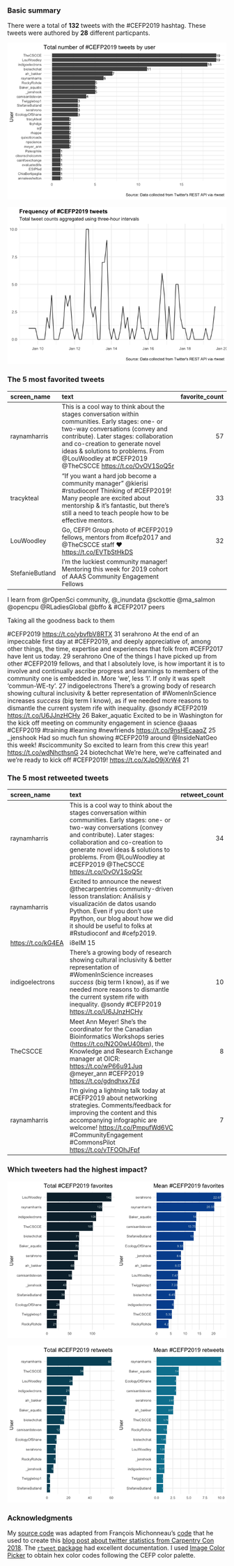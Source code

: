 ### Basic summary

There were a total of **132** tweets with the \#CEFP2019 hashtag. These
tweets were authored by **28** different particpants.

![](rtweets_CEFP2019_figs/topusers-1.png)

![](rtweets_CEFP2019_figs/tweet_timeline-1.png)

### The 5 most favorited tweets

<table>
<thead>
<tr class="header">
<th style="text-align: left;">screen_name</th>
<th style="text-align: left;">text</th>
<th style="text-align: right;">favorite_count</th>
</tr>
</thead>
<tbody>
<tr class="odd">
<td style="text-align: left;">raynamharris</td>
<td style="text-align: left;">This is a cool way to think about the stages conversation within communities. Early stages: one- or two-way conversations (convey and contribute). Later stages: collaboration and co-creation to generate novel ideas &amp; solutions to problems. From <span class="citation" data-cites="LouWoodley">@LouWoodley</span> at #CEFP2019 <span class="citation" data-cites="TheCSCCE">@TheCSCCE</span> <a href="https://t.co/OvOV1SoQ5r" class="uri">https://t.co/OvOV1SoQ5r</a></td>
<td style="text-align: right;">57</td>
</tr>
<tr class="even">
<td style="text-align: left;">tracykteal</td>
<td style="text-align: left;">“If you want a hard job become a community manager” <span class="citation" data-cites="kierisi">@kierisi</span> #rstudioconf Thinking of #CEFP2019! Many people are excited about mentorship &amp; it’s fantastic, but there’s still a need to teach people how to be effective mentors.</td>
<td style="text-align: right;">33</td>
</tr>
<tr class="odd">
<td style="text-align: left;">LouWoodley</td>
<td style="text-align: left;">Go, CEFP! Group photo of #CEFP2019 fellows, mentors from #cefp2017 and <span class="citation" data-cites="TheCSCCE">@TheCSCCE</span> staff ❤️ <a href="https://t.co/EVTbStHkDS" class="uri">https://t.co/EVTbStHkDS</a></td>
<td style="text-align: right;">32</td>
</tr>
<tr class="even">
<td style="text-align: left;">StefanieButland</td>
<td style="text-align: left;">I’m the luckiest community manager! Mentoring this week for 2019 cohort of AAAS Community Engagement Fellows</td>
<td style="text-align: right;"></td>
</tr>
</tbody>
</table>

I learn from @rOpenSci community, @\_inundata @sckottie @ma\_salmon
@opencpu @RLadiesGlobal @bffo & \#CEFP2017 peers

Taking all the goodness back to them

\#CEFP2019 <https://t.co/ybvfbV8RTX> 31 serahrono At the end of an
impeccable first day at \#CEFP2019, and deeply appreciative of, among
other things, the time, expertise and experiences that folk from
\#CEFP2017 have lent us today. 29 serahrono One of the things I have
picked up from other \#CEFP2019 fellows, and that I absolutely love, is
how important it is to involve and continually ascribe progress and
learnings to members of the community one is embedded in. More ‘we’,
less ‘I’. If only it was spelt ‘commun-WE-ty’. 27 indigoelectrons
There’s a growing body of research showing cultural inclusivity & better
representation of \#WomenInScience increases *success* (big term I
know), as if we needed more reasons to dismantle the current system rife
with inequality. @sondy \#CEFP2019 <https://t.co/U6JJnzHCHy> 26
Baker\_aquatic Excited to be in Washington for the kick off meeting on
community engagement in science @aaas \#CEFP2019 \#training \#learning
\#newfriends <https://t.co/9nsHEcaaqZ> 25 \_jenshook Had so much fun
showing \#CEFP2019 around @InsideNatGeo this week! \#scicommunity So
excited to learn from this crew this year! <https://t.co/wdNhcthsnG> 24
biotechchat We’re here, we’re caffeinated and we’re ready to kick off
\#CEFP2019! <https://t.co/XJpO9jXrW4> 21

### The 5 most retweeted tweets

<table>
<thead>
<tr class="header">
<th style="text-align: left;">screen_name</th>
<th style="text-align: left;">text</th>
<th style="text-align: right;">retweet_count</th>
</tr>
</thead>
<tbody>
<tr class="odd">
<td style="text-align: left;">raynamharris</td>
<td style="text-align: left;">This is a cool way to think about the stages conversation within communities. Early stages: one- or two-way conversations (convey and contribute). Later stages: collaboration and co-creation to generate novel ideas &amp; solutions to problems. From <span class="citation" data-cites="LouWoodley">@LouWoodley</span> at #CEFP2019 <span class="citation" data-cites="TheCSCCE">@TheCSCCE</span> <a href="https://t.co/OvOV1SoQ5r" class="uri">https://t.co/OvOV1SoQ5r</a></td>
<td style="text-align: right;">34</td>
</tr>
<tr class="even">
<td style="text-align: left;">raynamharris</td>
<td style="text-align: left;">Excited to announce the newest <span class="citation" data-cites="thecarpentries">@thecarpentries</span> community-driven lesson translation: Análisis y visualización de datos usando Python. Even if you don’t use #python, our blog about how we did it should be useful to folks at #Rstudioconf and #cefp2019.</td>
<td style="text-align: right;"></td>
</tr>
<tr class="odd">
<td style="text-align: left;"><a href="https://t.co/kG4EA" class="uri">https://t.co/kG4EA</a></td>
<td style="text-align: left;">i8eIM 15</td>
<td style="text-align: right;"></td>
</tr>
<tr class="even">
<td style="text-align: left;">indigoelectrons</td>
<td style="text-align: left;">There’s a growing body of research showing cultural inclusivity &amp; better representation of #WomenInScience increases <em>success</em> (big term I know), as if we needed more reasons to dismantle the current system rife with inequality. <span class="citation" data-cites="sondy">@sondy</span> #CEFP2019 <a href="https://t.co/U6JJnzHCHy" class="uri">https://t.co/U6JJnzHCHy</a></td>
<td style="text-align: right;">10</td>
</tr>
<tr class="odd">
<td style="text-align: left;">TheCSCCE</td>
<td style="text-align: left;">Meet Ann Meyer! She’s the coordinator for the Canadian Bioinformatics Workshops series (<a href="https://t.co/N2O0wU40bm" class="uri">https://t.co/N2O0wU40bm</a>), the Knowledge and Research Exchange manager at OICR: <a href="https://t.co/wP66u91Juq" class="uri">https://t.co/wP66u91Juq</a> <span class="citation" data-cites="meyer_ann">@meyer_ann</span> #CEFP2019 <a href="https://t.co/gdndhxx7Ed" class="uri">https://t.co/gdndhxx7Ed</a></td>
<td style="text-align: right;">8</td>
</tr>
<tr class="even">
<td style="text-align: left;">raynamharris</td>
<td style="text-align: left;">I’m giving a lightning talk today at #CEFP2019 about networking strategies. Comments/feedback for improving the content and this accompanying infographic are welcome! <a href="https://t.co/PmpufWd6VC" class="uri">https://t.co/PmpufWd6VC</a> #CommunityEngagement #CommonsPilot <a href="https://t.co/vTFOOhJFpf" class="uri">https://t.co/vTFOOhJFpf</a></td>
<td style="text-align: right;">7</td>
</tr>
</tbody>
</table>

### Which tweeters had the highest impact?

![](rtweets_CEFP2019_figs/meanfav-1.png)

![](rtweets_CEFP2019_figs/meanretweet-1.png)

### Acknowledgments

My [source
code](https://github.com/raynamharris/cefp2019/blob/master/dataviz/rtweets_CEFP2019.Rmd)
was adapted from François Michonneau’s
[code](https://github.com/fmichonneau/2018-carpentrycon-tweets/blob/master/index.Rmd)
that he used to create this [blog post about twitter statistics from
Carpentry Con
2018](https://carpentries.org/2018/06/carpentrycon-tweets). The
[`rtweet` package](https://rtweet.info/) had excellent documentation. I
used [Image Color Picker](https://imagecolorpicker.com/) to obtain hex
color codes following the CEFP color palette.

